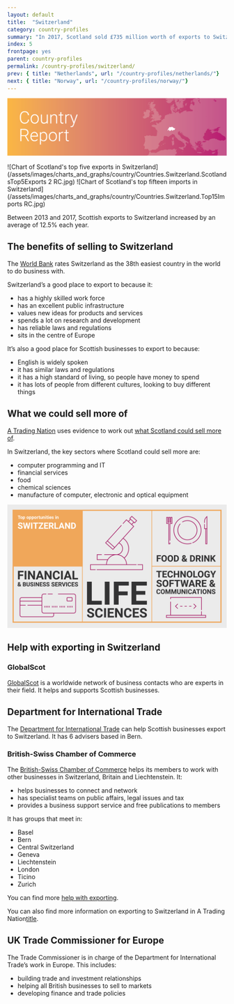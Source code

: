 ```yaml
---
layout: default
title:  "Switzerland"
category: country-profiles
summary: "In 2017, Scotland sold £735 million worth of exports to Switzerland. This is 2.3% of Scotland’s total international exports."
index: 5
frontpage: yes
parent: country-profiles
permalink: /country-profiles/switzerland/
prev: { title: "Netherlands", url: "/country-profiles/netherlands/"}
next: { title: "Norway", url: "/country-profiles/norway/"}
---
```


![An image of Switzerland outlined on a map](/assets/images/country_maps/05-Switzerland.png)


![Chart of Scotland's top five exports in Switzerland](/assets/images/charts_and_graphs/country/Countries.Switzerland.ScotlandsTop5Exports 2 RC.jpg)
![Chart of Scotland's top fifteen imports in Switzerland](/assets/images/charts_and_graphs/country/Countries.Switzerland.Top15Imports RC.jpg)


Between 2013 and 2017, Scottish exports to Switzerland increased by an average of 12.5% each year.

## The benefits of selling to Switzerland
The [World Bank](http://www.doingbusiness.org/en/rankings) rates Switzerland as the 38th easiest country in the world to do business with.

Switzerland’s a good place to export to because it:

* has a highly skilled work force
* has an excellent public infrastructure
* values new ideas for products and services
* spends a lot on research and development
* has reliable laws and regulations
* sits in the centre of Europe

It’s also a good place for Scottish businesses to export to because:

* English is widely spoken
* it has similar laws and regulations
* it has a high standard of living, so people have money to spend
* it has lots of people from different cultures, looking to buy different things

## What we could sell more of
[A Trading Nation](https://www.example.com) uses evidence to work out [what Scotland could sell more of](https://tradingnation.mygov.scot/what-people-are-buying/).

In Switzerland, the key sectors where Scotland could sell more are:

* computer programming and IT
* financial services
* food
* chemical sciences
* manufacture of computer, electronic and optical equipment

![An infographic of top opportunities in Switzerland](/assets/images/country_infographics/05-Switzerland-top-opportunities.png)

## Help with exporting in Switzerland

### GlobalScot
[GlobalScot](https://www.globalscot.com/) is a worldwide network of business contacts who are experts in their field. It helps and supports Scottish businesses.


## Department for International Trade
The [Department for International Trade](https://www.gov.uk/government/organisations/department-for-international-trade) can help Scottish businesses export to Switzerland. It has 6 advisers based in Bern.

### British-Swiss Chamber of Commerce
The [British-Swiss Chamber of Commerce](http://www.bscc.co.uk/) helps its members to work with other businesses in Switzerland, Britain and Liechtenstein. It:

* helps businesses to connect and network
* has specialist teams on public affairs, legal issues and tax
* provides a business support service and free publications to members

It has groups that meet in:

* Basel
* Bern
* Central Switzerland
* Geneva
* Liechtenstein
* London
* Ticino
* Zurich

You can find more [help with exporting](https://tradingnation.mygov.scot/help-for-businesses/).

You can also find more information on exporting to Switzerland in A Trading Nation[title](https://www.example.com).


## UK Trade Commissioner for Europe
The Trade Commissioner is in charge of the Department for International Trade’s work in Europe. This includes:

* building trade and investment relationships
* helping all British businesses to sell to markets
* developing finance and trade policies

